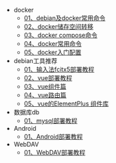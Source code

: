 <!-- _sidebar.md -->

 <!--注意括号里是相对路径-->
* docker
  * [01、debian及docker常用命令](docker/debian_docker.md)
  * [02、docker储存空间转移](docker/docker磁盘空间不足解决办法.md)
  * [03、docker compose命令](docker/docker%20compose命令.md)
  * [04、docker常用命令](docker/docker命令.md)
  * [05、docker入门配置](docker/docker入门.md)
* debian工具推荐
  * [01、输入法fcitx5部署教程](debian/fcitx5.md)
  * [02、vue部署教程](debian/vue.md)
  * [03、vue组件篇](debian/vue-3.md)
  * [04、vue路由篇](debian/vue-4.md)
  * [05、vue的ElementPlus 组件库](debian/vue-5.md)  
* 数据库db
  * [01、mysql部署教程](db/MariaDB.md)
* Android
  * [01、Android部署教程](android/SJ.md)
* WebDAV
  * [01、WebDAV部署教程](webdav/webdav.md)